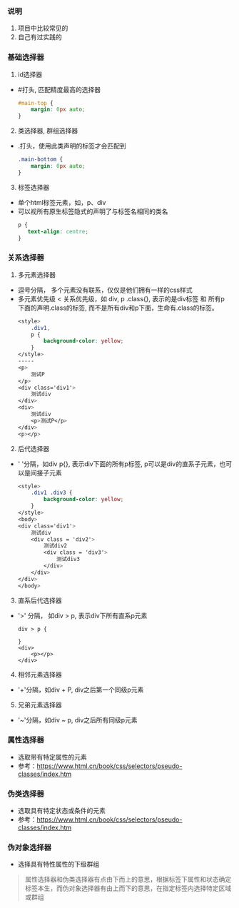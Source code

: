### 说明
1. 项目中比较常见的
2. 自己有过实践的

### 基础选择器
1. id选择器
- #打头, 匹配精度最高的选择器
    ```css
    #main-top {
        margin: 0px auto;
    }
    ```
2. 类选择器, 群组选择器
- .打头，使用此类声明的标签才会匹配到
    ```css
    .main-bottom {
        margin: 0px auto;
    }
    ```
3. 标签选择器
- 单个html标签元素，如，p、div
- 可以视所有原生标签隐式的声明了与标签名相同的类名
    ```css
    p {
       text-align: centre;  
    }
    ```

### 关系选择器
1. 多元素选择器
- 逗号分隔， 多个元素没有联系，仅仅是他们拥有一样的css样式
- 多元素优先级 < 关系优先级，如 div, p .class{}, 表示的是div标签 和 所有p 下面的声明.class的标签, 而不是所有div和p下面，生命有.class的标签。
    ```css
   <style>
        .div1,
        p {
            background-color: yellow;
        }
    </style>
    -----
    <p>
        测试P
    </p>
    <div class='div1'>
        测试div
    </div>
    <div>
        测试div
        <p>测试P</p>
    </div>
    <p></p>
    ```
    
2. 后代选择器
- ' '分隔，如div p{}, 表示div下面的所有p标签, p可以是div的直系子元素，也可以是间接子元素
    ```css
    <style>
        .div1 .div3 {
            background-color: yellow;
        }
    </style>
    <body>
    <div class='div1'>
        测试div
        <div class = 'div2'>
            测试div2
            <div class = 'div3'>
                测试div3
            </div>
        </div>
    </div>
    </body>
    ```

3. 直系后代选择器
- '>' 分隔， 如div > p, 表示div下所有直系p元素
    ```
    div > p {
        
    }
    <div>
        <p></p>
    </div>
    ```
4. 相邻元素选择器
- '+'分隔，如div + P, div之后第一个同级p元素


5. 兄弟元素选择器
- '~'分隔，如div ~ p, div之后所有同级p元素


### 属性选择器
- 选取带有特定属性的元素  
- 参考：https://www.html.cn/book/css/selectors/pseudo-classes/index.htm


### 伪类选择器
- 选取具有特定状态或条件的元素
- 参考：https://www.html.cn/book/css/selectors/pseudo-classes/index.htm

### 伪对象选择器
- 选择具有特性属性的下级群组


>属性选择器和伪类选择器有点由下而上的意思，根据标签下属性和状态确定标签本生，而伪对象选择器有由上而下的意思，在指定标签内选择特定区域或群组
